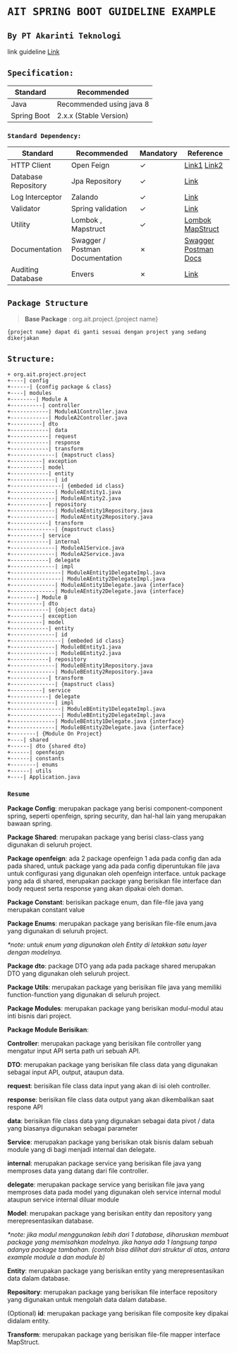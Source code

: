 # `AIT SPRING BOOT GUIDELINE EXAMPLE`
## `By PT Akarinti Teknologi`

link guideline [Link](https://docs.google.com/presentation/d/1i8YEQ6zQlcZDB7472bNmymiwLluMaMCMVzoaj_Awk6U/edit?usp=sharing)

## `Specification:`

Standard | Recommended 
---|--- 
Java | Recommended using java 8
Spring Boot | 2.x.x (Stable Version)

### `Standard Dependency:`
Standard | Recommended | Mandatory | Reference
---|--- | --- | ---
HTTP Client | Open Feign | &check;| [Link1](https://cloud.spring.io/spring-cloud-openfeign) [Link2](https://www.baeldung.com/spring-cloud-openfeign)
Database Repository | Jpa Repository | &check;| [Link](https://docs.spring.io/spring-data/jpa/docs/current/reference/html/#jpa.repositories)
Log Interceptor|Zalando | &check;|[Link](https://github.com/zalando/logbook)
Validator|Spring validation| &check;|[Link](https://www.baeldung.com/spring-boot-bean-validation)
Utility |Lombok , Mapstruct | &check;| [Lombok](https://projectlombok.org/) [MapStruct](https://stackabuse.com/guide-to-mapstruct-in-java-advanced-mapping-library/)
Documentation|Swagger / Postman Documentation | &cross;|[Swagger](https://www.baeldung.com/swagger-2-documentation-for-spring-rest-api) [Postman Docs](https://learning.postman.com/docs/publishing-your-api/documenting-your-api/)
Auditing Database|Envers | &cross;| [Link](https://hibernate.org/orm/envers/)

## `Package Structure`

> **Base Package** : org.ait.project.{project name}

``
{project name} dapat di ganti sesuai dengan project yang sedang dikerjakan 
``

## `Structure:`

```
+ org.ait.project.project
+----| config 
+------| {config package & class}
+----| modules
+--------| Module A
+----------| controller
+------------| ModuleA1Controller.java
+------------| ModuleA2Controller.java
+----------| dto
+------------| data
+------------| request
+------------| response
+------------| transform
+--------------| {mapstruct class}
+----------| exception
+----------| model
+------------| entity
+--------------| id
+----------------| {embeded id class}
+--------------| ModuleAEntity1.java
+--------------| ModuleAEntity2.java
+------------| repository
+--------------| ModuleAEntity1Repository.java
+--------------| ModuleAEntity2Repository.java
+------------| transform
+--------------| {mapstruct class}
+----------| service
+------------| internal
+--------------| ModuleA1Service.java
+--------------| ModuleA2Service.java
+------------| delegate
+--------------| impl
+----------------| ModuleAEntity1DelegateImpl.java
+----------------| ModuleAEntity2DelegateImpl.java
+--------------| ModuleAEntity1Delegate.java {interface}
+--------------| ModuleAEntity2Delegate.java {interface}
+--------| Module B
+----------| dto
+------------| {object data}
+----------| exception
+----------| model
+------------| entity
+--------------| id
+----------------| {embeded id class}
+--------------| ModuleBEntity1.java
+--------------| ModuleBEntity2.java
+------------| repository
+--------------| ModuleBEntity1Repository.java
+--------------| ModuleBEntity2Repository.java
+------------| transform
+--------------| {mapstruct class}
+----------| service
+------------| delegate
+--------------| impl
+----------------| ModuleBEntity1DelegateImpl.java
+----------------| ModuleBEntity2DelegateImpl.java
+--------------| ModuleBEntity1Delegate.java {interface}
+--------------| ModuleBEntity2Delegate.java {interface}
+--------| {Module On Project}
+----| shared
+------| dto {shared dto}
+------| openfeign 
+------| constants
+--------| enums
+------| utils
+----| Application.java
```

### `Resume`

**Package Config**: merupakan package yang berisi component-component spring, seperti openfeign, spring security, dan hal-hal lain yang merupakan bawaan spring.

**Package Shared**: merupakan package yang berisi class-class yang digunakan di seluruh project.

**Package openfeign**: ada 2 package openfeign 1 ada pada config dan ada pada shared, untuk package yang ada pada config diperuntukan file java untuk configurasi yang digunakan oleh openfeign interface. untuk package yang ada di shared, merupakan package yang berisikan file interface dan body request serta response yang akan dipakai oleh doman.

**Package Constant**: berisikan package enum, dan file-file java yang merupakan constant value

**Package Enums**: merupakan package yang berisikan file-file enum.java yang digunakan di seluruh project.

_*note: untuk enum yang digunakan oleh Entity di letakkan satu layer dengan modelnya._

**Package dto**: package DTO yang ada pada package shared merupakan DTO yang digunakan oleh seluruh project.

**Package Utils**: merupakan package yang berisikan file java yang memiliki function-function yang digunakan di seluruh project.

**Package Modules**: merupakan package yang berisikan modul-modul atau inti bisnis dari project.

**Package Module Berisikan**:

**Controller**: merupakan package yang berisikan file controller yang mengatur input API serta path uri sebuah API.

**DTO**: merupakan package yang berisikan file class data yang digunakan sebagai input API, output, ataupun data.

**request**: berisikan file class data input yang akan di isi oleh controller.

**response**: berisikan file class data output yang akan dikembalikan saat respone API

**data**: berisikan file class data yang digunakan sebagai data pivot / data yang biasanya digunakan sebagai parameter

**Service**: merupakan package yang berisikan otak bisnis dalam sebuah module yang di bagi menjadi internal dan delegate.

**internal**: merupakan package service yang berisikan file java yang memproses data yang datang dari file controller.

**delegate**: merupakan package service yang berisikan file java yang memproses data pada model yang digunakan oleh service internal modul ataupun service internal diluar module

**Model**: merupakan package yang berisikan entity dan repository yang merepresentasikan database.

_*note: jika modul menggunakan lebih dari 1 database, diharuskan membuat package yang memisahkan modelnya. jika hanya ada 1 langsung tanpa adanya package tambahan. (contoh bisa dilihat dari struktur di atas, antara example module a dan module b)_

**Entity**: merupakan package yang berisikan entity yang merepresentasikan data dalam database.

**Repository**: merupakan package yang berisikan file interface repository yang digunakan untuk mengolah data dalam database.

(Optional) **id**: merupakan package yang berisikan file composite key dipakai didalam entity.

**Transform**: merupakan package yang berisikan file-file mapper interface MapStruct.

